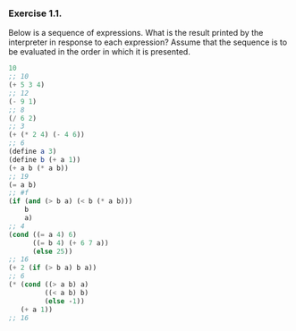 ### Exercise 1.1.
Below is a sequence of expressions. What is the result printed by the interpreter in response to each expression? Assume that the sequence is to be evaluated in the order in which it is presented.

```scheme
10
;; 10
(+ 5 3 4)
;; 12
(- 9 1)
;; 8
(/ 6 2)
;; 3
(+ (* 2 4) (- 4 6))
;; 6
(define a 3)
(define b (+ a 1))
(+ a b (* a b))
;; 19
(= a b)
;; #f
(if (and (> b a) (< b (* a b)))
    b
    a)
;; 4
(cond ((= a 4) 6)
      ((= b 4) (+ 6 7 a))
      (else 25))
;; 16
(+ 2 (if (> b a) b a))
;; 6
(* (cond ((> a b) a)
         ((< a b) b)
         (else -1))
   (+ a 1))
;; 16
```
